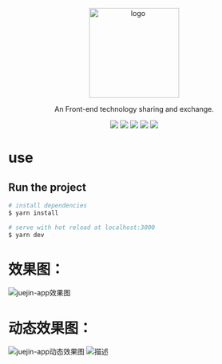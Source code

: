 <p align="center">
  <a href="https://vuepress.vuejs.org/" target="_blank">
    <img width="180" src="https://b-gold-cdn.xitu.io/v3/static/img/logo.a7995ad.svg" alt="logo">
  </a>
</p>

<div align="center">

An Front-end technology sharing and exchange.

[![](https://img.shields.io/badge/Juejin-掘金-007FFF)](https://juejin.im/user/3702810894152983)
[![](https://img.shields.io/badge/CSDN-博客-E33E33)](https://blog.csdn.net/qq_41614928)
[![](https://img.shields.io/badge/Zhihu-知乎-0084FF)](https://www.zhihu.com/people/shun-yue-45)
[![](https://img.shields.io/badge/bilili-哔哩哔哩-FF69b4)](https://space.bilibili.com/475498258)
[![](https://img.shields.io/badge/公众号-爱看编程-7ED957)](#爱看编程)

</div>



# use

## Run the project 

```bash
# install dependencies
$ yarn install

# serve with hot reload at localhost:3000
$ yarn dev
```
# 效果图：
![juejin-app效果图](https://images.gitee.com/uploads/images/2020/0929/222659_0e3c2300_5680075.png)
# 动态效果图：
![juejin-app动态效果图](https://images.gitee.com/uploads/images/2020/0929/223743_a11a5ff4_5680075.gif)
![描述](![juejin-app动态效果图](https://images.gitee.com/uploads/images/2020/0929/223743_a11a5ff4_5680075.gif))